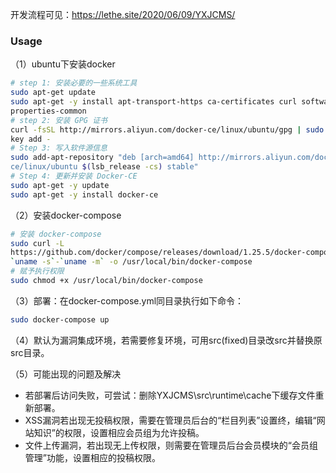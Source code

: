 开发流程可见：https://lethe.site/2020/06/09/YXJCMS/

### Usage

（1）ubuntu下安装docker

```bash
# step 1: 安装必要的一些系统工具
sudo apt-get update
sudo apt-get -y install apt-transport-https ca-certificates curl software-
properties-common
# step 2: 安装 GPG 证书
curl -fsSL http://mirrors.aliyun.com/docker-ce/linux/ubuntu/gpg | sudo apt-
key add -
# Step 3: 写入软件源信息
sudo add-apt-repository "deb [arch=amd64] http://mirrors.aliyun.com/docker-
ce/linux/ubuntu $(lsb_release -cs) stable"
# Step 4: 更新并安装 Docker-CE
sudo apt-get -y update
sudo apt-get -y install docker-ce
```

（2）安装docker-compose

```bash
# 安装 docker-compose
sudo curl -L
https://github.com/docker/compose/releases/download/1.25.5/docker-compose-
`uname -s`-`uname -m` -o /usr/local/bin/docker-compose
# 赋予执行权限
sudo chmod +x /usr/local/bin/docker-compose
```

（3）部署：在docker-compose.yml同目录执行如下命令：

```bash
sudo docker-compose up
```

（4）默认为漏洞集成环境，若需要修复环境，可用src(fixed)目录改src并替换原src目录。

（5）可能出现的问题及解决

- 若部署后访问失败，可尝试：删除YXJCMS\src\runtime\cache下缓存文件重新部署。
- XSS漏洞若出现无投稿权限，需要在管理员后台的“栏目列表”设置终，编辑“网站知识”的权限，设置相应会员组为允许投稿。
- 文件上传漏洞，若出现无上传权限，则需要在管理员后台会员模块的“会员组管理”功能，设置相应的投稿权限。
